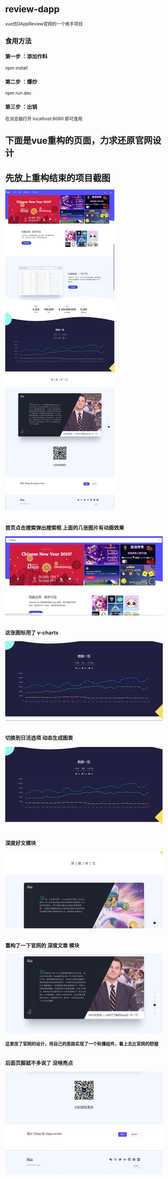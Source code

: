 
# review-dapp
vue仿DAppReview官网的一个练手项目

## 食用方法

### 第一步 ：添加作料

npm install 

### 第二步 ：爆炒

npm run dev 

### 第三步 ：出锅

在浏览器打开 localhost:8080 即可食用
 
# 

# 下面是vue重构的页面，力求还原官网设计

# 先放上重构结束的项目截图

![](https://github.com/KamyoChae/review-dapp/blob/master/_demo_image/index_page_min.png)

#
### 首页点击搜索弹出搜索框 上面的几张图片有动画效果
![](https://github.com/KamyoChae/review-dapp/blob/master/_demo_image/index_1_search.JPG)

 
#
### 这张图标用了 v-charts 
![](https://github.com/KamyoChae/review-dapp/blob/master/_demo_image/index_4.JPG)

#
### 切换到日活选项 动态生成图表
![](https://github.com/KamyoChae/review-dapp/blob/master/_demo_image/index_4_user.JPG)

#
### 深度好文模块
![](https://github.com/KamyoChae/review-dapp/blob/master/_demo_image/index_5.JPG)

#
### 重构了一下官网的 深度文章 模块
![](https://github.com/KamyoChae/review-dapp/blob/master/_demo_image/index_5_slider.JPG)

#### 这里改了官网的设计，用自己的思路实现了一个轮播组件，看上去比官网的舒服

#
### 后面页脚就不多说了 没啥亮点
![](https://github.com/KamyoChae/review-dapp/blob/master/_demo_image/index_6.JPG) 
![](https://github.com/KamyoChae/review-dapp/blob/master/_demo_image/index_7.JPG)